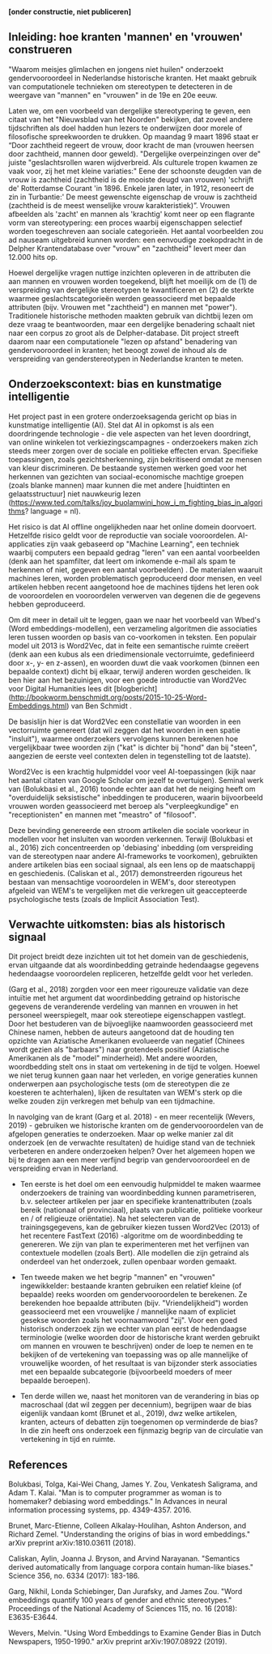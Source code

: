 **[onder constructie, niet publiceren]**
## Inleiding: hoe kranten 'mannen' en 'vrouwen' construeren

"Waarom meisjes glimlachen en jongens niet huilen" onderzoekt gendervooroordeel in Nederlandse historische kranten. Het maakt gebruik van computationele technieken om stereotypen te detecteren in de weergave van "mannen" en "vrouwen" in de 19e en 20e eeuw.

Laten we, om een ​​voorbeeld van dergelijke stereotypering te geven, een citaat van het "Nieuwsblad van het Noorden" bekijken, dat zoveel andere tijdschriften als doel hadden hun lezers te onderwijzen door morele of filosofische spreekwoorden te drukken. Op maandag 9 maart 1896 staat er “Door zachtheid
regeert de vrouw, door kracht de man (vrouwen heersen door zachtheid, mannen door geweld). "Dergelijke overpeinzingen over de" juiste "geslachtsrollen waren wijdverbreid. Als culturele tropen kwamen ze vaak voor, zij het met kleine variaties:" Eene der schoonste deugden van de vrouw
is zachtheid (zachtheid is de mooiste deugd van vrouwen) 'schrijft de' Rotterdamse Courant 'in 1896. Enkele jaren later, in 1912, resoneert de zin in Turbantie:' De meest gewenschte eigenschap de vrouw is zachtheid (zachtheid is de meest wenselijke vrouw karakteristiek)”. Vrouwen afbeelden als 'zacht' en mannen als 'krachtig' komt neer op een flagrante vorm van stereotypering: een proces waarbij eigenschappen selectief worden toegeschreven aan sociale categorieën. Het aantal voorbeelden zou ad nauseam uitgebreid kunnen worden: een eenvoudige zoekopdracht in de Delpher Krantendatabase over "vrouw" en "zachtheid" levert meer dan 12.000 hits op.

Hoewel dergelijke vragen nuttige inzichten opleveren in de attributen die aan mannen en vrouwen worden toegekend, blijft het moeilijk om de (1) de verspreiding van dergelijke stereotypen te kwantificeren en (2) de sterkte waarmee geslachtscategorieën werden geassocieerd met bepaalde attributen (bijv. Vrouwen met "zachtheid") en mannen met "power"). Traditionele historische methoden maakten gebruik van dichtbij lezen om deze vraag te beantwoorden, maar een dergelijke benadering schaalt niet naar een corpus zo groot als de Delpher-database. Dit project streeft daarom naar een computationele "lezen op afstand" benadering van gendervooroordeel in kranten; het beoogt zowel de inhoud als de verspreiding van genderstereotypen in Nederlandse kranten te meten.

## Onderzoekscontext: bias en kunstmatige intelligentie

Het project past in een grotere onderzoeksagenda gericht op bias in kunstmatige intelligentie (AI). Stel dat AI in opkomst is als een doordringende technologie - die vele aspecten van het leven doordringt, van online winkelen tot verkiezingscampagnes - onderzoekers maken zich steeds meer zorgen over de sociale en politieke effecten ervan. Specifieke toepassingen, zoals gezichtsherkenning, zijn bekritiseerd omdat ze mensen van kleur discrimineren. De bestaande systemen werken goed voor het herkennen van gezichten van sociaal-economische machtige groepen (zoals blanke mannen) maar kunnen die met andere [huidtinten en gelaatsstructuur] niet nauwkeurig lezen (https://www.ted.com/talks/joy_buolamwini_how_i_m_fighting_bias_in_algorithms? language = nl).

Het risico is dat AI offline ongelijkheden naar het online domein doorvoert. Hetzelfde risico geldt voor de reproductie van sociale vooroordelen. AI-applicaties zijn vaak gebaseerd op "Machine Learning", een techniek waarbij computers een bepaald gedrag "leren" van een aantal voorbeelden (denk aan het spamfilter, dat leert om inkomende e-mail als spam te herkennen of niet, gegeven een aantal voorbeelden) . De materialen waaruit machines leren, worden problematisch geproduceerd door mensen, en veel artikelen hebben recent aangetoond hoe de machines tijdens het leren ook de vooroordelen en vooroordelen verwerven van degenen die de gegevens hebben geproduceerd.

Om dit meer in detail uit te leggen, gaan we naar het voorbeeld van Wbed's (Word embeddings-modellen), een verzameling algoritmen die associaties leren tussen woorden op basis van co-voorkomen in teksten. Een populair model uit 2013 is Word2Vec, dat in feite een semantische ruimte creëert (denk aan een kubus als een driedimensionale vectorruimte, gedefinieerd door x-, y- en z-assen), en woorden duwt die vaak voorkomen (binnen een bepaalde context) dicht bij elkaar, terwijl anderen worden gescheiden. Ik ben hier aan het bezuinigen, voor een goede introductie van Word2Vec voor Digital Humanities lees dit [blogbericht] (http://bookworm.benschmidt.org/posts/2015-10-25-Word-Embeddings.html) van Ben Schmidt .

De basislijn hier is dat Word2Vec een constellatie van woorden in een vectorruimte genereert (dat wil zeggen dat het woorden in een spatie "insluit"), waarmee onderzoekers vervolgens kunnen berekenen hoe vergelijkbaar twee woorden zijn ("kat" is dichter bij "hond" dan bij "steen", aangezien de eerste veel contexten delen in tegenstelling tot de laatste).

Word2Vec is een krachtig hulpmiddel voor veel AI-toepassingen (kijk naar het aantal citaten van Google Scholar om jezelf te overtuigen). Seminal werk van (Bolukbasi et al., 2016) toonde echter aan dat het de neiging heeft om "overduidelijk seksistische" inbeddingen te produceren, waarin bijvoorbeeld vrouwen worden geassocieerd met beroep als "verpleegkundige" en "receptionisten" en mannen met "meastro" of "filosoof".

Deze bevinding genereerde een stroom artikelen die sociale voorkeur in modellen voor het insluiten van woorden verkennen. Terwijl (Bolukbasi et al., 2016) zich concentreerden op 'debiasing' inbedding (om verspreiding van de stereotypen naar andere AI-frameworks te voorkomen), gebruikten andere artikelen bias een sociaal signaal, als een lens op de maatschappij en geschiedenis. (Caliskan et al., 2017) demonstreerden rigoureus het bestaan ​​van mensachtige vooroordelen in WEM's, door stereotypen afgeleid van WEM's te vergelijken met die verkregen uit geaccepteerde psychologische tests (zoals de Implicit Association Test).

## Verwachte uitkomsten: bias als historisch signaal

Dit project breidt deze inzichten uit tot het domein van de geschiedenis, ervan uitgaande dat als woordinbedding getrainde hedendaagse gegevens hedendaagse vooroordelen repliceren, hetzelfde geldt voor het verleden.

(Garg et al., 2018) zorgden voor een meer rigoureuze validatie van deze intuïtie met het argument dat woordinbedding getraind op historische gegevens de veranderende verdeling van mannen en vrouwen in het personeel weerspiegelt, maar ook stereotiepe eigenschappen vastlegt. Door het bestuderen van de bijvoeglijke naamwoorden geassocieerd met Chinese namen, hebben de auteurs aangetoond dat de houding ten opzichte van Aziatische Amerikanen evolueerde van negatief (Chinees wordt gezien als "barbaars") naar grotendeels positief (Aziatische Amerikanen als de "model" minderheid). Met andere woorden, woordbedding stelt ons in staat om vertekening in de tijd te volgen. Hoewel we niet terug kunnen gaan naar het verleden, en vorige generaties kunnen onderwerpen aan psychologische tests (om de stereotypen die ze koesteren te achterhalen), lijken de resultaten van WEM's sterk op die welke zouden zijn verkregen met behulp van een tijdmachine.

In navolging van de krant (Garg et al. 2018) - en meer recentelijk (Wevers, 2019) - gebruiken we historische kranten om de gendervooroordelen van de afgelopen generaties te onderzoeken. Maar op welke manier zal dit onderzoek (en de verwachte resultaten) de huidige stand van de techniek verbeteren en andere onderzoeken helpen? Over het algemeen hopen we bij te dragen aan een meer verfijnd begrip van gendervooroordeel en de verspreiding ervan in Nederland.

- Ten eerste is het doel om een ​​eenvoudig hulpmiddel te maken waarmee onderzoekers de training van woordinbedding kunnen parametriseren, b.v. selecteer artikelen per jaar en specifieke krantenattributen (zoals bereik (nationaal of provinciaal), plaats van publicatie, politieke voorkeur en / of religieuze oriëntatie). Na het selecteren van de trainingsgegevens, kan de gebruiker kiezen tussen Word2Vec (2013) of het recentere FastText (2016) -algoritme om de woordinbedding te genereren. We zijn van plan te experimenteren met het verfijnen van contextuele modellen (zoals Bert). Alle modellen die zijn getraind als onderdeel van het onderzoek, zullen openbaar worden gemaakt.

- Ten tweede maken we het begrip "mannen" en "vrouwen" ingewikkelder: bestaande kranten gebruiken een relatief kleine (of bepaalde) reeks woorden om gendervooroordelen te berekenen. Ze berekenden hoe bepaalde attributen (bijv. "Vriendelijkheid") worden geassocieerd met een vrouwelijke / mannelijke naam of expliciet gesekse woorden zoals het voornaamwoord "zij". Voor een goed historisch onderzoek zijn we echter van plan eerst de hedendaagse terminologie (welke woorden door de historische krant werden gebruikt om mannen en vrouwen te beschrijven) onder de loep te nemen en te bekijken of de vertekening van toepassing was op alle mannelijke of vrouwelijke woorden, of het resultaat is van bijzonder sterk associaties met een bepaalde subcategorie (bijvoorbeeld moeders of meer bepaalde beroepen).

- Ten derde willen we, naast het monitoren van de verandering in bias op macroschaal (dat wil zeggen per decennium), begrijpen waar de bias eigenlijk vandaan komt (Brunet et al., 2019), dwz welke artikelen, kranten, acteurs of debatten zijn toegenomen op verminderde de bias? In die zin heeft ons onderzoek een fijnmazig begrip van de circulatie van vertekening in tijd en ruimte.


## References

Bolukbasi, Tolga, Kai-Wei Chang, James Y. Zou, Venkatesh Saligrama, and Adam T. Kalai. "Man is to computer programmer as woman is to homemaker? debiasing word embeddings." In Advances in neural information processing systems, pp. 4349-4357. 2016.

Brunet, Marc-Etienne, Colleen Alkalay-Houlihan, Ashton Anderson, and Richard Zemel. "Understanding the origins of bias in word embeddings." arXiv preprint arXiv:1810.03611 (2018).	

Caliskan, Aylin, Joanna J. Bryson, and Arvind Narayanan. "Semantics derived automatically from language corpora contain human-like biases." Science 356, no. 6334 (2017): 183-186.

Garg, Nikhil, Londa Schiebinger, Dan Jurafsky, and James Zou. "Word embeddings quantify 100 years of gender and ethnic stereotypes." Proceedings of the National Academy of Sciences 115, no. 16 (2018): E3635-E3644.

Wevers, Melvin. "Using Word Embeddings to Examine Gender Bias in Dutch Newspapers, 1950-1990." arXiv preprint arXiv:1907.08922 (2019).

